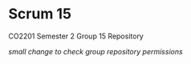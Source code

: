 # Scrum 15

CO2201 Semester 2 Group 15 Repository

_small change to check group repository permissions_
